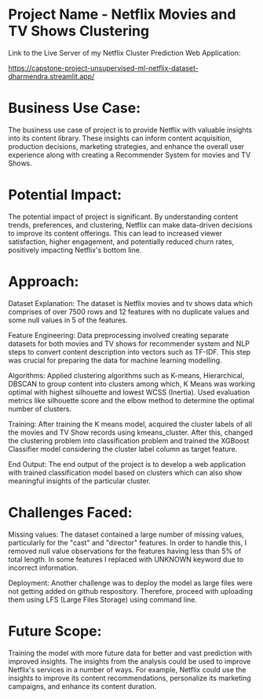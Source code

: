 # Project Name - Netflix Movies and TV Shows Clustering

Link to the Live Server of my Netflix Cluster Prediction Web Application:

https://capstone-project-unsupervised-ml-netflix-dataset-dharmendra.streamlit.app/

# Business Use Case:
The business use case of project is to provide Netflix with valuable insights into its content library. These insights can inform content acquisition, production decisions, marketing strategies, and enhance the overall user experience along with creating a Recommender System for movies and TV Shows.

# Potential Impact:
The potential impact of project is significant. By understanding content trends, preferences, and clustering, Netflix can make data-driven decisions to improve its content offerings. This can lead to increased viewer satisfaction, higher engagement, and potentially reduced churn rates, positively impacting Netflix's bottom line.

# Approach:

Dataset Explanation: The dataset is Netflix movies and tv shows data which comprises of over 7500 rows and 12 features with no duplicate values and some null values in 5 of the features.

Feature Engineering: Data preprocessing involved creating separate datasets for both movies and TV shows for recommender system and NLP steps to convert content description into vectors such as TF-IDF. This step was crucial for preparing the data for machine learning modelling.

Algorithms: Applied clustering algorithms such as K-means, Hierarchical, DBSCAN to group content into clusters among which, K Means was working optimal with highest silhouette and lowest WCSS (Inertia). Used evaluation metrics like silhouette score and the elbow method to determine the optimal number of clusters.

Training: After training the K means model, acquired the cluster labels of all the movies and TV Show records using kmeans_cluster. After this, changed the clustering problem into classification problem and trained the XGBoost Classifier model considering the cluster label column as target feature.

End Output: The end output of the project is to develop a web application with trained classification model based on clusters which can also show meaningful insights of the particular cluster.

# Challenges Faced:
Missing values: The dataset contained a large number of missing values, particularly for the "cast" and "director" features. In order to handle this, I removed null value observations for the features having less than 5% of total length. In some features I replaced with UNKNOWN keyword due to incorrect information.

Deployment: Another challenge was to deploy the model as large files were not getting added on github respository. Therefore, proceed with uploading them using LFS (Large Files Storage) using command line.

# Future Scope: 
Training the model with more future data for better and vast prediction with improved insights. The insights from the analysis could be used to improve Netflix's services in a number of ways. For example, Netflix could use the insights to improve its content recommendations, personalize its marketing campaigns, and enhance its content duration.
